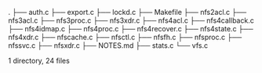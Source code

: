 .
├── auth.c
├── export.c
├── lockd.c
├── Makefile
├── nfs2acl.c
├── nfs3acl.c
├── nfs3proc.c
├── nfs3xdr.c
├── nfs4acl.c
├── nfs4callback.c
├── nfs4idmap.c
├── nfs4proc.c
├── nfs4recover.c
├── nfs4state.c
├── nfs4xdr.c
├── nfscache.c
├── nfsctl.c
├── nfsfh.c
├── nfsproc.c
├── nfssvc.c
├── nfsxdr.c
├── NOTES.md
├── stats.c
└── vfs.c

1 directory, 24 files
